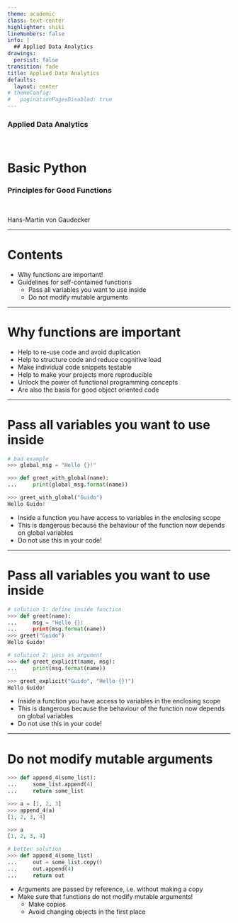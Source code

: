 ```yaml
---
theme: academic
class: text-center
highlighter: shiki
lineNumbers: false
info: |
  ## Applied Data Analytics
drawings:
  persist: false
transition: fade
title: Applied Data Analytics
defaults:
  layout: center
# themeConfig:
#   paginationPagesDisabled: true
---
```


### Applied Data Analytics

<br/>

# Basic Python

### Principles for Good Functions

<br/>


Hans-Martin von Gaudecker

---

# Contents

- Why functions are important!
- Guidelines for self-contained functions
  - Pass all variables you want to use inside
  - Do not modify mutable arguments

---

# Why functions are important

- Help to re-use code and avoid duplication
- Help to structure code and reduce cognitive load
- Make individual code snippets testable
- Help to make your projects more reproducible
- Unlock the power of functional programming concepts
- Are also the basis for good object oriented code

---

# Pass all variables you want to use inside

<div class="grid grid-cols-5 gap-4">
<div class="col-span-3">

```python
# bad example
>>> global_msg = "Hello {}!"

>>> def greet_with_global(name):
...     print(global_msg.format(name))

>>> greet_with_global("Guido")
Hello Guido!
```

</div>
<div class="col-span-2">

- Inside a function you have access to variables in the enclosing scope
- This is dangerous because the behaviour of the function now depends on global
  variables
- Do not use this in your code!


</div>
</div>


---

# Pass all variables you want to use inside

<div class="grid grid-cols-5 gap-4">
<div class="col-span-3">

```python
# solution 1: define inside function
>>> def greet(name):
...     msg = "Hello {}!
...     print(msg.format(name))
>>> greet("Guido")
Hello Guido!

# solution 2: pass as argument
>>> def greet_explicit(name, msg):
...     print(msg.format(name))

>>> greet_explicit("Guido", "Hello {}!")
Hello Guido!
```


</div>
<div class="col-span-2">

- Inside a function you have access to variables in the enclosing scope
- This is dangerous because the behaviour of the function now depends on global
  variables
- Do not use this in your code!

</div>
</div>


---

# Do not modify mutable arguments

<div class="grid grid-cols-2 gap-4">
<div>

```python
>>> def append_4(some_list):
...     some_list.append(4)
...     return some_list

>>> a = [1, 2, 3]
>>> append_4(a)
[1, 2, 3, 4]

>>> a
[1, 2, 3, 4]

# better solution
>>> def append_4(some_list)
...     out = some_list.copy()
...     out.append(4)
...     return out
```

</div>
<div>

- Arguments are passed by reference, i.e. without making a copy
- Make sure that functions do not modify mutable arguments!
    - Make copies
    - Avoid changing objects in the first place

</div>
</div>
